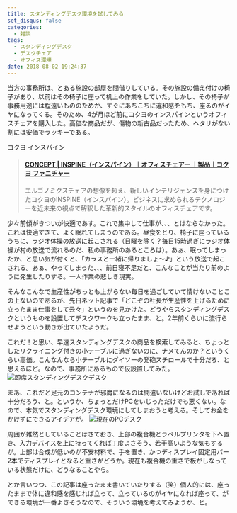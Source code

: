 ```yaml
---
title: スタンディングデスク環境を試してみる
set_disqus: false
categories:
  - 雑談
tags:
  - スタンディングデスク
  - デスクチェア 
  - オフィス環境
date: 2018-08-02 19:24:37
---
```

当方の事務所は、とある施設の部屋を間借りしている。その施設の備え付けの椅子があり、以前はその椅子に座って机上の作業をしていた。しかし、その椅子が事務用途には程遠いもののためか、すぐにあちこちに違和感をもち、座るのがイヤになってくる。そのため、4が月ほど前にコクヨのインスパインというオフィスチェアを購入した。高価な商品だが、傷物の新古品だったため、ヘタリがない割には安価でラッキーである。

コクヨ インスパイン
<blockquote class="embedly-card"><h4><a href="https://www.kokuyo-furniture.co.jp/products/office/inspine/concept/">CONCEPT | INSPINE（インスパイン）｜オフィスチェアー ｜製品｜コクヨ ファニチャー</a></h4><p>エルゴノミクスチェアの想像を超え、新しいインテリジェンスを身につけたコクヨのINSPINE（インスパイン）。ビジネスに求められるテクノロジーを近未来の視点で解釈した革新的スタイルのオフィスチェアです。</p></blockquote>
<script async src="//cdn.embedly.com/widgets/platform.js" charset="UTF-8"></script>

少々前傾がきついが快適であす。これで集中して仕事が、、、とはならなかった。これは快適すぎて、よく眠れてしまうのである。昼食をとり、椅子に座っているうちに、ラジオ体操の放送に起こされる（日曜を除く？毎日15時過ぎにラジオ体操が村の放送で流れるのだ、私の事務所のあるところは）。あぁ、眠ってしまったか、と思い気が付くと、「カラスと一緒に帰りましょ～♪」という放送で起こされる。あぁ、やってしまった、、、前日寝不足だと、こんなことが当たり前のように発生したりする。一人作業の悲しき現実。

そんなこんなで生産性がちっとも上がらない毎日を過ごしていて情けないことこの上ないのであるが、先日ネット記事で「どこぞの社長が生産性を上げるために立ったまま仕事をして云々」というのを見かけた。どうやらスタンディングデスクというものを設置してデスクワークも立ったまま、と。2年前くらいに流行らせようという動きが出ていたようだ。

これだ！と思い、早速スタンディングデスクの商品を検索してみると、ちょっとしたリクライニング付きの小テーブルに過ぎないのに、ナメてんのか？というくらい高価。こんなんなら小テーブルにダイソーの発砲スチロールで十分だろ、と思えるほど。なので、事務所にあるもので仮設置してみた。
![即席スタンディングデスクデスク](/img/IMG_20180802_151300.jpg)

まあ、これだと足元のコンテナが邪魔になるのは間違いないけどお試しであれば十分だろう、と。というか、ちょっとだけPCをいじっただけでも悪くない。なので、本気でスタンディングデスク環境にしてしまおうと考える。そしてお金をかけずにできるアイデアが。
![現在のPCデスク](/img/IMG_20180802_151002.jpg)

周囲が雑然としていることはさておき、上部の複合機とラベルプリンタを下へ置き、入力デバイスを上に持ってくれば丁度よさそう、若干高いような気もするが。上部は合成が低いのが不安材料で、手を置き、かつディスプレイ固定用バー2本でディスプレイとなると重さがどうか。現在も複合機の重さで板がしなっている状態だけに、どうなることやら。

とか言いつつ、この記事は座ったまま書いていたりする（笑）個人的には、座ったままで体に違和感を感じれば立って、立っているのがイヤになれば座って、ができる環境が一番よさそうなので、そういう環境を考えてみようか、と。
